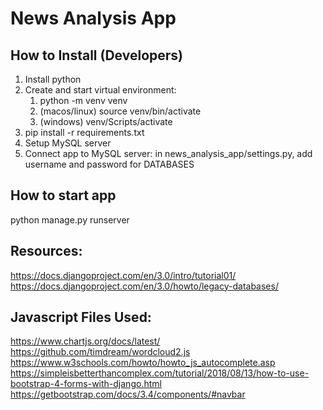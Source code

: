 # News Analysis App

## How to Install (Developers)
1. Install python
2. Create and start virtual environment:
    1. python -m venv venv
    2. (macos/linux) source venv/bin/activate
    3. (windows) venv/Scripts/activate
3. pip install -r requirements.txt
4. Setup MySQL server
5. Connect app to MySQL server: in news_analysis_app/settings.py, add username and password for DATABASES

## How to start app

python manage.py runserver

## Resources:
https://docs.djangoproject.com/en/3.0/intro/tutorial01/
https://docs.djangoproject.com/en/3.0/howto/legacy-databases/

## Javascript Files Used:
https://www.chartjs.org/docs/latest/
https://github.com/timdream/wordcloud2.js
https://www.w3schools.com/howto/howto_js_autocomplete.asp
https://simpleisbetterthancomplex.com/tutorial/2018/08/13/how-to-use-bootstrap-4-forms-with-django.html
https://getbootstrap.com/docs/3.4/components/#navbar

